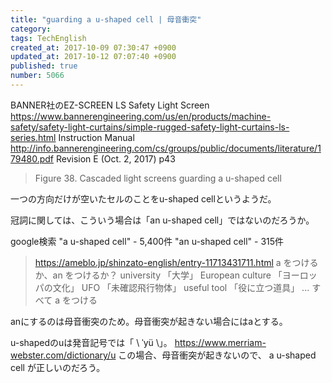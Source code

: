 ```yaml
---
title: "guarding a u-shaped cell | 母音衝突"
category: 
tags: TechEnglish
created_at: 2017-10-09 07:30:47 +0900
updated_at: 2017-10-12 07:07:40 +0900
published: true
number: 5066
---
```


BANNER社のEZ-SCREEN LS Safety Light Screen
https://www.bannerengineering.com/us/en/products/machine-safety/safety-light-curtains/simple-rugged-safety-light-curtains-ls-series.html
Instruction Manual
http://info.bannerengineering.com/cs/groups/public/documents/literature/179480.pdf
Revision E (Oct. 2, 2017)
p43

> Figure 38. Cascaded light screens guarding a u-shaped cell

一つの方向だけが空いたセルのことをu-shaped cellというようだ。

冠詞に関しては、こういう場合は「an u-shaped cell」ではないのだろうか。

google検索
"a u-shaped cell" - 5,400件
"an u-shaped cell" - 315件

> https://ameblo.jp/shinzato-english/entry-11713431711.html
> a をつけるか、an をつけるか？ 
university 「大学」 
European culture 「ヨーロッパの文化」 
UFO 「未確認飛行物体」 
useful tool 「役に立つ道具」 
...
すべて a をつける 

anにするのは母音衝突のため。母音衝突が起きない場合にはaとする。

u-shapedのuは発音記号では「 \ ˈyü \」。
https://www.merriam-webster.com/dictionary/u
この場合、母音衝突が起きないので、
a u-shaped cell
が正しいのだろう。

